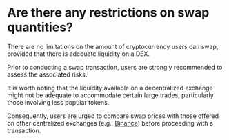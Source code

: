 # Are there any restrictions on swap quantities?

There are no limitations on the amount of cryptocurrency users can swap, provided that there is adequate liquidity on a DEX.

Prior to conducting a swap transaction, users are strongly recommended to assess the associated risks.

It is worth noting that the liquidity available on a decentralized exchange might not be adequate to accommodate certain large trades, particularly those involving less popular tokens.

Consequently, users are urged to compare swap prices with those offered on other centralized exchanges (e.g., [Binance](https://binance.com)) before proceeding with a transaction.
